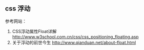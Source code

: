 ## css 浮动

参考网站：
1. CSS浮动属性Float详解 http://www.w3school.com.cn/css/css_positioning_floating.asp
2. 关于浮动的前世今生 http://www.qianduan.net/about-float.html
